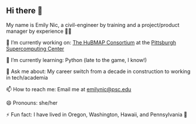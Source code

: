 ## Hi there 👋

My name is Emily Nic, a civil-engineer by training and a project/product manager by experience 👷‍♀️

🔭 I’m currently working on: [The HuBMAP Consortium](https://github.com/hubmapconsortium) at the [Pittsburgh Supercomputing Center](https://github.com/pscedu)

🌱 I’m currently learning: Python (late to the game, I know!)

💬 Ask me about: My career switch from a decade in construction to working in tech/academia

📫 How to reach me: Email me at emilynic@psc.edu 

😄 Pronouns: she/her

⚡ Fun fact: I have lived in Oregon, Washington, Hawaii, and Pennsylvania 🌳

<!--
**Emily-Nic/Emily-Nic** is a ✨ _special_ ✨ repository because its `README.md` (this file) appears on your GitHub profile.

Here are some ideas to get you started:

- 🔭 I’m currently working on ...
- 🌱 I’m currently learning ...
- 👯 I’m looking to collaborate on ...
- 🤔 I’m looking for help with ...
- 💬 Ask me about ...
- 📫 How to reach me: ...
- 😄 Pronouns: ...
- ⚡ Fun fact: ...
-->
